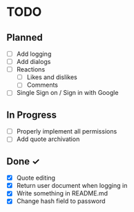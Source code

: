 # TODO

## Planned

- [ ] Add logging
- [ ] Add dialogs
- [ ] Reactions
  - [ ] Likes and dislikes
  - [ ] Comments
- [ ] Single Sign on / Sign in with Google

## In Progress

- [ ] Properly implement all permissions
- [ ] Add quote archivation

## Done ✓

- [x] Quote editing
- [x] Return user document when logging in
- [x] Write something in README.md
- [x] Change hash field to password
